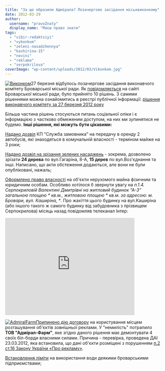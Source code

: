 ```yaml
---
title: "За що образили Адмірала? Позачергове засідання міськвиконкому"
date: 2012-03-29
author: 
  username: "pravoZnaty"
  display_name: "Маєш право знати"
tags: 
  - "vibir-redaktsiyi"
  - "vykonkom"
  - "zeleni-nasadzhennya"
  - "kashirina-15"
  - "novini"
  - "reklama"
  - "serpokrilova"
coverImage: "wp-content/uploads/2012/03/Vikonkom.jpg"
---
```


[![](https://mpz.brovary.org/wp-content/uploads/2012/03/Vikonkom.jpg "Виконком")](https://mpz.brovary.org/wp-content/uploads/2012/03/Vikonkom.jpg)27 березня відбулось позачергове засідання виконавчого комітету Броварської міської ради. Як [повідомляється](http://docs.pravo-znaty.org.ua/p1053/28.03.2012 "Засідання міськвиконкому") на сайті Броварської міської ради, було прийнято 10 рішень. З самими рішеннями можна ознайомитись в реєстрі публічної інформації: [рішення виконавчого комітету за 27 березня 2012 року](http://docs.pravo-znaty.org.ua/s/0/20/2/0?from=27.03.2012&to=27.03.2012&ENGINE=1&status=0)

Більша частина рішень стосуються питань соціальної опіки і є інформацією з частково обмеженим доступом, на них ми зупинятися не будемо. **Інші рішення, які можуть бути цікавими:**

[Надано дозвіл](http://docs.pravo-znaty.org.ua/p1071/27.03.2012/136 "Рішення виконавчого комітету") КП "Служба замовника" на передачу в оренду 2 автобусів, які знаходяться в комунальній власності - терміном майже на 3 роки;

[Надано дозвіл на зрізання зелених насаджень](http://docs.pravo-znaty.org.ua/p1076/27.03.2012/145 "Дозвіл на знесення зелених насаджень") - зокрема, дозволено зрізати **24 дерева** по вул.Гагаріна, 8-А, **15 дерев** по вул.Воз'єднання та інші. Написано, що акти обстеження додаються, але вони не були опубліковані, нажаль;

[Оформлено право власності](http://docs.pravo-znaty.org.ua/p1072/27.03.2012/143 "Про оформлення права власності") на об'єкти нерухомого майна фізичним та юридичним особам. Особливо хотілося б звернути увагу на _п.1.4. Серпокриловій Валентині Дмитрівні на житловий будинок “А-3” загальною площею \* кв.м., житловою площею \* кв.м. за адресою: м. Бровари, вул. Каширіна, \*_. Про жахіття цього будинку на вул.Каширіна (або іншого такого ж самого будинку від забудовника з прізвищем Серпокрилова) місяць назад повідомляв телеканал Інтер:

<iframe src="http://www.youtube.com/embed/sWSwaCF30gI" frameborder="0" width="420" height="315"></iframe>

[![](https://mpz.brovary.org/wp-content/uploads/2012/03/AdmiralFarm.png "AdmiralFarm")](https://mpz.brovary.org/wp-content/uploads/2012/03/AdmiralFarm.png)[Припинено дію договору](http://docs.pravo-znaty.org.ua/p1077/27.03.2012/144 "Рішення виконкому") на користування місцем розташування об'єктів зовнішньої реклами. У "немилість" потрапило **ТОВ "Адмірал-Фарм"**, яке згідно даного рішення має демонтувати 4 своїх біл-борди власними силами. Причина - перевірка, проведена ДАІ 23.03.2012, яка встановила, що дані об'єкти розміщені з порушенням [п.2 ст.16 Закону України «Про рекламу»](http://zakon2.rada.gov.ua/laws/show/270/96-%D0%B2%D1%80 "Закон України Про рекламу").

[Встановлення ліміти](http://docs.pravo-znaty.org.ua/p1073/27.03.2012/142 "рішення виконкому") на використання води деякими броварськими підприємствами;
